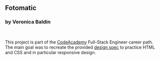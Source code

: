 ## Fotomatic
### by Veronica Baldin

<br>

This project is part of the [CodeAcademy](https://www.codecademy.com) Full-Stack Engineer career path. 
The main goal was to recreate the provided [design spec](https://content.codecademy.com/courses/freelance-1/capstone-1/specs/fotomatic_spec_landing_v2.png?_gl=1*cwoadk*_ga*MTk1ODI3NTk0NC4xNjcwOTUxMjg0*_ga_3LRZM6TM9L*MTY3MTk5MzY4MS4yMC4xLjE2NzE5OTg1OTkuMC4wLjA.) to practice HTML and CSS and in particular responsive design.